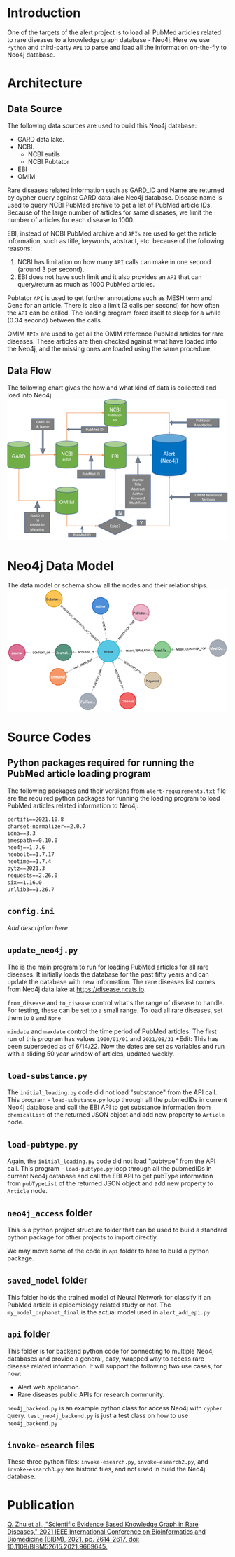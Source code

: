 # Introduction
One of the targets of the alert project is to load all PubMed articles related to rare diseases to a knowledge graph database - Neo4j. Here we use `Python` and third-party `API` to parse and load all the information on-the-fly to Neo4j database.


# Architecture
## Data Source
The following data sources are used to build this Neo4j database:
- GARD data lake.
- NCBI.
  - NCBI eutils
  - NCBI Pubtator
- EBI
- OMIM

Rare diseases related information such as GARD_ID and Name are returned by cypher query against GARD data lake Neo4j database. Disease name is used to query NCBI PubMed archive to get a list of PubMed article IDs. Because of the large number of articles for same diseases, we limit the number of articles for each disease to 1000.

EBI, instead of NCBI PubMed archive and `APIs` are used to get the article information, such as title, keywords, abstract, etc. because of the following reasons:
1. NCBI has limitation on how many `API` calls can make in one second (around 3 per second).
2. EBI does not have such limit and it also provides an `API` that can query/return as much as 1000 PubMed articles.

Pubtator `API` is used to get further annotations such as MESH term and Gene for an article. There is also a limit (3 calls per second) for how often the `API` can be called. The loading program force itself to sleep for a while (0.34 second) between the calls.

OMIM `APIs` are used to get all the OMIM reference PubMed articles for rare diseases. These articles are then checked against what have loaded into the Neo4j, and the missing ones are loaded using the same procedure.

## Data Flow
The following chart gives the how and what kind of data is collected and load into Neo4j:
![Architecture](./img/pubmed-neo4j-architecture.png)

# Neo4j Data Model
The data model or schema show all the nodes and their relationships.
![Data Model](./img/pubmed-neo4j-data-model.png)

# Source Codes
## Python packages required for running the PubMed article loading program
The following packages and their versions from `alert-requirements.txt` file are the required python packages for running the loading program to load PubMed articles related information to Neo4j:
```
certifi==2021.10.8
charset-normalizer==2.0.7
idna==3.3
jmespath==0.10.0
neo4j==1.7.6
neobolt==1.7.17
neotime==1.7.4
pytz==2021.3
requests==2.26.0
six==1.16.0
urllib3==1.26.7
```

## `config.ini`
*Add description here*

## `update_neo4j.py`
The is the main program to run for loading PubMed articles for all rare diseases. It initially loads the database for the past fifty years and can update the database with new information. The rare diseases list comes from Neo4j data lake at https://disease.ncats.io.

`from_disease` and `to_disease` control what's the range of disease to handle. For testing, these can be set to a small range. To load all rare diseases, set them to `0` and `None`

`mindate` and `maxdate` control the time period of PubMed articles. The first run of this program has values `1900/01/01` and `2021/08/31`
*Edit: This has been superseded as of 6/14/22. Now the dates are set as variables and run with a sliding 50 year window of articles, updated weekly.

## `load-substance.py`
The `initial_loading.py` code did not load "substance" from the API call. This program - `load-substance.py` loop through all the pubmedIDs in current Neo4j database and call the EBI API to get substance information from `chemicalList` of the returned JSON object and add new property to `Article` node.

## `load-pubtype.py`
Again, the `initial_loading.py` code did not load "pubtype" from the API call. This program - `load-pubtype.py` loop through all the pubmedIDs in current Neo4j database and call the EBI API to get pubType information from `pubTypeList` of the returned JSON object and add new property to `Article` node.

## `neo4j_access` folder
This is a python project structure folder that can be used to build a standard python package for other projects to import directly.

We may move some of the code in `api` folder to here to build a python package.

## `saved_model` folder
This folder holds the trained model of Neural Network for classify if an PubMed article is epidemiology related study or not. The `my_model_orphanet_final` is the actual model used in `alert_add_epi.py`

## `api` folder
This folder is for backend python code for connecting to multiple Neo4j databases and provide a general, easy, wrapped way to access rare disease related information. It will support the following two use cases, for now:
- Alert web application.
- Rare diseases public APIs for research community.

`neo4j_backend.py` is an example python class for access Neo4j with `cypher` query. `test_neo4j_backend.py` is just a test class on how to use `neo4j_backend.py`

## `invoke-esearch` files
These three python files: `invoke-esearch.py`, `invoke-esearch2.py`, and `invoke-esearch3.py` are historic files, and not used in build the Neo4j database.

# Publication
[Q. Zhu et al., "Scientific Evidence Based Knowledge Graph in Rare Diseases," 2021 IEEE International Conference on Bioinformatics and Biomedicine (BIBM), 2021, pp. 2614-2617, doi: 10.1109/BIBM52615.2021.9669645.](https://ieeexplore.ieee.org/document/9669645)
